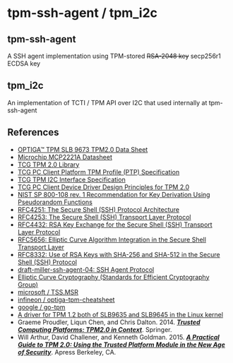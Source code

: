 tpm-ssh-agent / tpm\_i2c
============================

## tpm-ssh-agent
A SSH agent implementation using TPM-stored ~~RSA-2048 key~~ secp256r1 ECDSA key

## tpm\_i2c
An implementation of TCTI / TPM API over I2C that used internally at tpm-ssh-agent

## References
* [OPTIGA™ TPM SLB 9673 TPM2.0 Data Sheet](https://www.infineon.com/dgdl/Infineon-OPTIGA+TPM+SLB+9673+FW26-DataSheet-v01_02-EN.pdf?fileId=8ac78c8c821f389001826301ac645a26)
* [Microchip MCP2221A Datasheet](https://ww1.microchip.com/downloads/aemDocuments/documents/APID/ProductDocuments/DataSheets/MCP2221A-Data-Sheet-20005565E.pdf)
* [TCG TPM 2.0 Library](https://trustedcomputinggroup.org/resource/tpm-library-specification/)
* [TCG PC Client Platform TPM Profile (PTP) Specification](https://trustedcomputinggroup.org/resource/pc-client-platform-tpm-profile-ptp-specification/)
* [TCG TPM I2C Interface Specification](https://trustedcomputinggroup.org/resource/tcg-tpm-i2c-interface-specification/)
* [TCG PC Client Device Driver Design Principles for TPM 2.0](https://trustedcomputinggroup.org/resource/tcg-pc-client-device-driver-design-principles-for-tpm-2-0/)
* [NIST SP 800-108 rev. 1 Recommendation for Key Derivation Using Pseudorandom Functions](https://nvlpubs.nist.gov/nistpubs/SpecialPublications/NIST.SP.800-108r1.pdf)
* [RFC4251: The Secure Shell (SSH) Protocol Architecture](https://datatracker.ietf.org/doc/html/rfc4251)
* [RFC4253: The Secure Shell (SSH) Transport Layer Protocol](https://datatracker.ietf.org/doc/html/rfc4253)
* [RFC4432: RSA Key Exchange for the Secure Shell (SSH) Transport Layer Protocol](https://datatracker.ietf.org/doc/html/rfc4432)
* [RFC5656: Elliptic Curve Algorithm Integration in the Secure Shell Transport Layer](https://www.rfc-editor.org/rfc/rfc5656)
* [RFC8332: Use of RSA Keys with SHA-256 and SHA-512 in the Secure Shell (SSH) Protocol](https://datatracker.ietf.org/doc/html/rfc8332)
* [draft-miller-ssh-agent-04: SSH Agent Protocol](https://datatracker.ietf.org/doc/html/draft-miller-ssh-agent-04)
* [Elliptic Curve Cryptography (Standards for Efficient Cryptography Group)](https://www.secg.org/sec1-v2.pdf)
* [microsoft / TSS.MSR](https://github.com/microsoft/TSS.MSR)
* [infineon / optiga-tpm-cheatsheet](https://github.com/Infineon/optiga-tpm-cheatsheet)
* [google / go-tpm](https://github.com/google/go-tpm)
* [A driver for TPM 1.2 both of SLB9635 and SLB9645 in the Linux kernel](https://github.com/torvalds/linux/blob/master/drivers/char/tpm/tpm_i2c_infineon.c)
* Graeme Proudler, Liqun Chen, and Chris Dalton. 2014. [***Trusted Computing Platforms: TPM2.0 in Context***](https://link.springer.com/book/10.1007/978-3-319-08744-3). Springer. 
* Will Arthur, David Challener, and Kenneth Goldman. 2015. [***A Practical Guide to TPM 2.0: Using the Trusted Platform Module in the New Age of Security***](https://link.springer.com/book/10.1007/978-1-4302-6584-9). Apress Berkeley, CA. 
